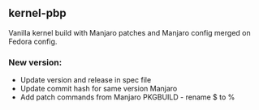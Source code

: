 ## kernel-pbp

Vanilla kernel build with Manjaro patches and Manjaro config merged on Fedora config.  
  
### New version:
* Update version and release in spec file
* Update commit hash for same version Manjaro
* Add patch commands from Manjaro PKGBUILD - rename $ to %
